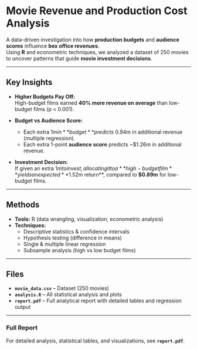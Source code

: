 # Movie Revenue and Production Cost Analysis

A data-driven investigation into how **production budgets** and **audience scores** influence **box office revenues**.  
Using **R** and econometric techniques, we analyzed a dataset of 250 movies to uncover patterns that guide **movie investment decisions**.

---

## Key Insights

- **Higher Budgets Pay Off:**  
  High-budget films earned **40% more revenue on average** than low-budget films (p < 0.001).  

- **Budget vs Audience Score:**  
  - Each extra $1m in **budget** predicts ~$0.94m in additional revenue (multiple regression).  
  - Each extra 1-point **audience score** predicts ~$1.26m in additional revenue.  

- **Investment Decision:**  
  If given an extra $1m to invest, allocating it to a **high-budget film** yields an expected **$1.52m return**, compared to **$0.89m** for low-budget films.

---

## Methods

- **Tools:** R (data wrangling, visualization, econometric analysis)  
- **Techniques:**  
  - Descriptive statistics & confidence intervals  
  - Hypothesis testing (difference in means)  
  - Single & multiple linear regression  
  - Subsample analysis (high vs low budget films)

---

## Files

- **`movie_data.csv`** – Dataset (250 movies)  
- **`analysis.R`** – All statistical analysis and plots  
- **`report.pdf`** – Full analytical report with detailed tables and regression output

---

### Full Report
For detailed analysis, statistical tables, and visualizations, see **`report.pdf`**.

